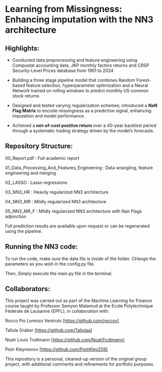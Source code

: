 

# Learning from Missingness: Enhancing imputation with the NN3 architecture


## Highlights: 

- Conducted data preprocessing and feature engineering using Compustat accounting data, JKP monthly factors returns and CRSP Security-Level Prices database from 1961 to 2024

- Building a three stage pipeline model that combines Random Forest-based feature selection, hyperparameter optimization and a Neural Network trained on rolling windows to     predict monthly US common stock returns

- Designed and tested varying regularization schemes; introduced a **NaN Flag Matrix** to encode missingness as a predictive signal, enhancing imputation and model performance.

- Achieved a **net-of-cost positive return** over a 40-year backtest period through a systematic trading strategy driven by the model’s forecasts.



## Repository Structure:

00_Report.pdf : Full academic report

01_Data_Processing_And_Features_Engineering : Data wrangling, feature engineering and merging

02_LASSO : Lasso regressions

03_NN3_HR : Heavily regularized NN3 architecture 

04_NN3_MR : Mildly regularized NN3 architecture

05_NN3_MR_F :  Mildly regularized NN3 architecture with Nan Flags adjonction



Full prediction results are available upon request or can be regenerated using the pipeline.

## Running the NN3 code:

To run the code, make sure the data file is inside of the folder. CHange the parameters as you wish in the config.py file.

Then, Simply execute the main.py file in the terminal.

## Collaborators: 
This project was carried out as part of the Machine Learning for Finance course taught by Professor Semyon Malamud at the Ecole Polytechnique Fédérale de Lausanne (EPFL), in collaboration with:

Rocco Pio Lorenzo Ventruto [https://github.com/roccov]

Tallula Graber [https://github.com/Tallulaa]

Noah Louis Truttmann [https://github.com/NoahTruttmann]

Piotr Kleymenov [https://github.com/PiotrKley259]

This repository is a personal, cleaned-up version of the original group project, with additional comments and refinements for portfolio purposes.
